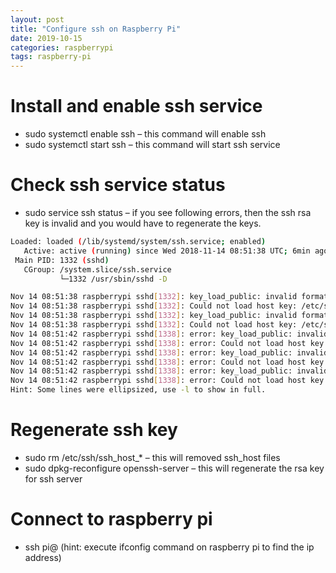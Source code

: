 ```yaml
---
layout: post
title: "Configure ssh on Raspberry Pi"
date: 2019-10-15
categories: raspberrypi
tags: raspberry-pi
---
```


# Install and enable ssh service
* sudo systemctl enable ssh – this command will enable ssh
* sudo systemctl start ssh – this command will start ssh service

# Check ssh service status
* sudo service ssh status – if you see following errors, then the ssh rsa key is invalid and you would have to regenerate the keys.


```bash
Loaded: loaded (/lib/systemd/system/ssh.service; enabled)
   Active: active (running) since Wed 2018-11-14 08:51:38 UTC; 6min ago
 Main PID: 1332 (sshd)
   CGroup: /system.slice/ssh.service
           └─1332 /usr/sbin/sshd -D

Nov 14 08:51:38 raspberrypi sshd[1332]: key_load_public: invalid format
Nov 14 08:51:38 raspberrypi sshd[1332]: Could not load host key: /etc/ssh/ss...y
Nov 14 08:51:38 raspberrypi sshd[1332]: key_load_public: invalid format
Nov 14 08:51:38 raspberrypi sshd[1332]: Could not load host key: /etc/ssh/ss...y
Nov 14 08:51:42 raspberrypi sshd[1338]: error: key_load_public: invalid format
Nov 14 08:51:42 raspberrypi sshd[1338]: error: Could not load host key: /etc...y
Nov 14 08:51:42 raspberrypi sshd[1338]: error: key_load_public: invalid format
Nov 14 08:51:42 raspberrypi sshd[1338]: error: Could not load host key: /etc...y
Nov 14 08:51:42 raspberrypi sshd[1338]: error: key_load_public: invalid format
Nov 14 08:51:42 raspberrypi sshd[1338]: error: Could not load host key: /etc...y
Hint: Some lines were ellipsized, use -l to show in full.
```

# Regenerate ssh key
* sudo rm /etc/ssh/ssh_host_*  – this will removed ssh_host files
* sudo dpkg-reconfigure openssh-server  – this will regenerate the rsa key for ssh server


# Connect to raspberry pi
* ssh pi@<ip address> (hint: execute ifconfig command on raspberry pi to find the ip address)